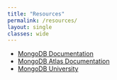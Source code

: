 ```yaml
---
title: "Resources"
permalink: /resources/
layout: single
classes: wide
---
```


- [MongoDB Documentation](https://docs.mongodb.com/)
- [MongoDB Atlas Documentation](https://docs.atlas.mongodb.com/)
- [MongoDB University](https://university.mongodb.com/)